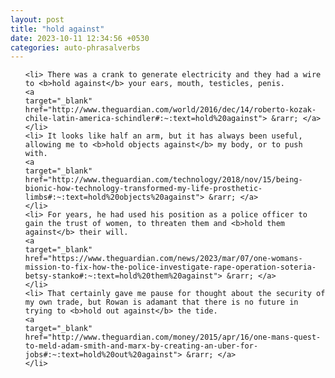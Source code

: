 ```yaml
---
layout: post
title: "hold against"
date: 2023-10-11 12:34:56 +0530
categories: auto-phrasalverbs
---
```

<ol>

    <li> There was a crank to generate electricity and they had a wire to <b>hold against</b> your ears, mouth, testicles, penis.
    <a 
    target="_blank" 
    href="http://www.theguardian.com/world/2016/dec/14/roberto-kozak-chile-latin-america-schindler#:~:text=hold%20against"> &rarr; </a>
    </li>
    <li> It looks like half an arm, but it has always been useful, allowing me to <b>hold objects against</b> my body, or to push with.
    <a 
    target="_blank" 
    href="http://www.theguardian.com/technology/2018/nov/15/being-bionic-how-technology-transformed-my-life-prosthetic-limbs#:~:text=hold%20objects%20against"> &rarr; </a>
    </li>
    <li> For years, he had used his position as a police officer to gain the trust of women, to threaten them and <b>hold them against</b> their will.
    <a 
    target="_blank" 
    href="https://www.theguardian.com/news/2023/mar/07/one-womans-mission-to-fix-how-the-police-investigate-rape-operation-soteria-betsy-stanko#:~:text=hold%20them%20against"> &rarr; </a>
    </li>
    <li> That certainly gave me pause for thought about the security of my own trade, but Rowan is adamant that there is no future in trying to <b>hold out against</b> the tide.
    <a 
    target="_blank" 
    href="http://www.theguardian.com/money/2015/apr/16/one-mans-quest-to-meld-adam-smith-and-marx-by-creating-an-uber-for-jobs#:~:text=hold%20out%20against"> &rarr; </a>
    </li>